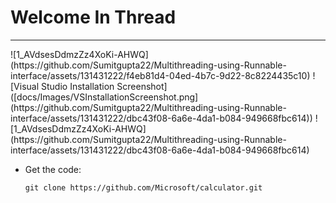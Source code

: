 <h1>Welcome In Thread </h1>
<hr>
![1_AVdsesDdmzZz4XoKi-AHWQ](https://github.com/Sumitgupta22/Multithreading-using-Runnable-interface/assets/131431222/f4eb81d4-04ed-4b7c-9d22-8c8224435c10)
![Visual Studio Installation Screenshot]([docs/Images/VSInstallationScreenshot.png](https://github.com/Sumitgupta22/Multithreading-using-Runnable-interface/assets/131431222/dbc43f08-6a6e-4da1-b084-949668fbc614))
![1_AVdsesDdmzZz4XoKi-AHWQ](https://github.com/Sumitgupta22/Multithreading-using-Runnable-interface/assets/131431222/dbc43f08-6a6e-4da1-b084-949668fbc614)


- Get the code:
    ```
    git clone https://github.com/Microsoft/calculator.git
    ```
